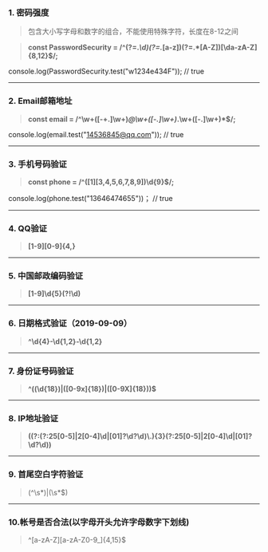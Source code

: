 ### 1. 密码强度
>包含大小写字母和数字的组合，不能使用特殊字符，长度在8-12之间

>**const PasswordSecurity = /^(?=.*\d)(?=.*[a-z])(?=.*[A-Z])[\da-zA-Z]{8,12}$/;**

console.log(PasswordSecurity.test("w1234e434F")); // true
***

### 2. Email邮箱地址
>**const email = /^\w+([-+.]\w+)*@\w+([-.]\w+)*\.\w+([-.]\w+)*$/;**

console.log(email.test("14536845@qq.com")); // true
***
### 3. 手机号码验证
>**const phone = /^([1][3,4,5,6,7,8,9])\d{9}$/;**

console.log(phone.test("13646474655"))； // true
***
### 4. QQ验证
>**[1-9][0-9]{4,}**
***
### 5. 中国邮政编码验证
>**[1-9]\d{5}(?!\d)**
***
### 6. 日期格式验证（2019-09-09）
>**^\d{4}-\d{1,2}-\d{1,2}**
***
### 7. 身份证号码验证
>**^((\d{18})|([0-9x]{18})|([0-9X]{18}))$**
***
### 8. IP地址验证
>**((?:(?:25[0-5]|2[0-4]\\d|[01]?\\d?\\d)\\.){3}(?:25[0-5]|2[0-4]\\d|[01]?\\d?\\d))**
***
### 9. 首尾空白字符验证
>(^\s*)|(\s*$)
***
### 10.帐号是否合法(以字母开头允许字母数字下划线)
>^[a-zA-Z][a-zA-Z0-9_]{4,15}$










